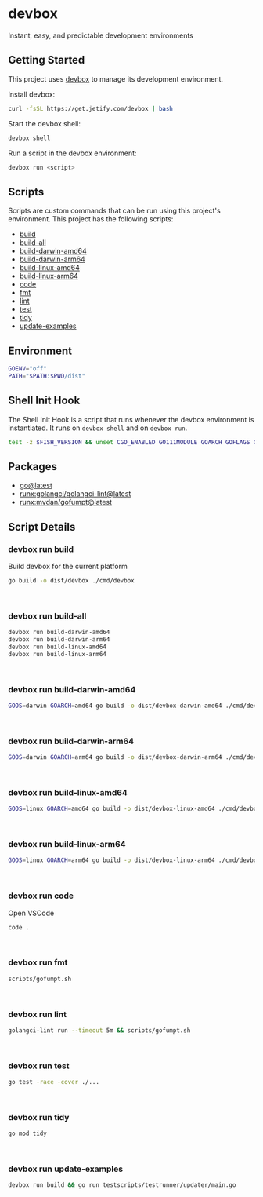 <!-- gen-readme start - generated by https://github.com/jetify-com/devbox/ -->

# devbox

Instant, easy, and predictable development environments

## Getting Started

This project uses [devbox](https://github.com/jetify-com/devbox) to manage its development environment.

Install devbox:

```sh
curl -fsSL https://get.jetify.com/devbox | bash
```

Start the devbox shell:

```sh
devbox shell
```

Run a script in the devbox environment:

```sh
devbox run <script>
```

## Scripts

Scripts are custom commands that can be run using this project's environment. This project has the following scripts:

-   [build](#devbox-run-build)
-   [build-all](#devbox-run-build-all)
-   [build-darwin-amd64](#devbox-run-build-darwin-amd64)
-   [build-darwin-arm64](#devbox-run-build-darwin-arm64)
-   [build-linux-amd64](#devbox-run-build-linux-amd64)
-   [build-linux-arm64](#devbox-run-build-linux-arm64)
-   [code](#devbox-run-code)
-   [fmt](#devbox-run-fmt)
-   [lint](#devbox-run-lint)
-   [test](#devbox-run-test)
-   [tidy](#devbox-run-tidy)
-   [update-examples](#devbox-run-update-examples)

## Environment

```sh
GOENV="off"
PATH="$PATH:$PWD/dist"
```

## Shell Init Hook

The Shell Init Hook is a script that runs whenever the devbox environment is instantiated. It runs
on `devbox shell` and on `devbox run`.

```sh
test -z $FISH_VERSION && unset CGO_ENABLED GO111MODULE GOARCH GOFLAGS GOMOD GOOS GOROOT GOTOOLCHAIN GOWORK
```

## Packages

-   [go@latest](https://www.nixhub.io/packages/go)
-   [runx:golangci/golangci-lint@latest](https://www.github.com/golangci/golangci-lint)
-   [runx:mvdan/gofumpt@latest](https://www.github.com/mvdan/gofumpt)

## Script Details

### devbox run build

Build devbox for the current platform

```sh
go build -o dist/devbox ./cmd/devbox
```

&ensp;

### devbox run build-all

```sh
devbox run build-darwin-amd64
devbox run build-darwin-arm64
devbox run build-linux-amd64
devbox run build-linux-arm64
```

&ensp;

### devbox run build-darwin-amd64

```sh
GOOS=darwin GOARCH=amd64 go build -o dist/devbox-darwin-amd64 ./cmd/devbox
```

&ensp;

### devbox run build-darwin-arm64

```sh
GOOS=darwin GOARCH=arm64 go build -o dist/devbox-darwin-arm64 ./cmd/devbox
```

&ensp;

### devbox run build-linux-amd64

```sh
GOOS=linux GOARCH=amd64 go build -o dist/devbox-linux-amd64 ./cmd/devbox
```

&ensp;

### devbox run build-linux-arm64

```sh
GOOS=linux GOARCH=arm64 go build -o dist/devbox-linux-arm64 ./cmd/devbox
```

&ensp;

### devbox run code

Open VSCode

```sh
code .
```

&ensp;

### devbox run fmt

```sh
scripts/gofumpt.sh
```

&ensp;

### devbox run lint

```sh
golangci-lint run --timeout 5m && scripts/gofumpt.sh
```

&ensp;

### devbox run test

```sh
go test -race -cover ./...
```

&ensp;

### devbox run tidy

```sh
go mod tidy
```

&ensp;

### devbox run update-examples

```sh
devbox run build && go run testscripts/testrunner/updater/main.go
```

&ensp;

<!-- gen-readme end -->
